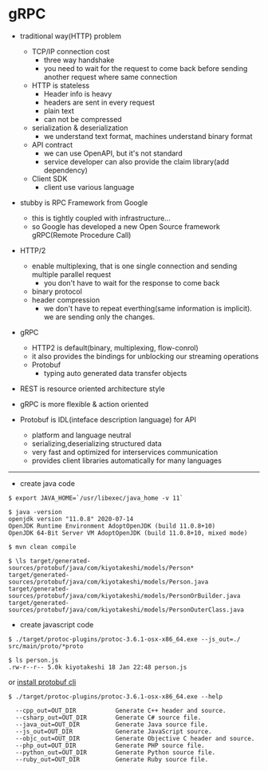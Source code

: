 # gRPC

- traditional way(HTTP) problem
    - TCP/IP connection cost
        - three way handshake
        - you need to wait for the request to come back before sending another request where same connection
    - HTTP is stateless
        - Header info is heavy
        - headers are sent in every request
        - plain text
        - can not be compressed
    - serialization & deserialization
        - we understand text format, machines understand binary format
    - API contract
        - we can use OpenAPI, but it's not standard
        - service developer can also provide the claim library(add dependency)
    - Client SDK
        - client use various language

- stubby is RPC Framework from Google
    - this is  tightly coupled with infrastructure...
    - so Google has developed a new Open Source framework gRPC(Remote Procedure Call)

- HTTP/2
    - enable multiplexing, that is one single connection and sending multiple parallel request
        - you don't have to wait for the response to come back
    - binary protocol
    - header compression
        - we don't have to repeat everthing(same information is implicit). we are sending only the changes.

- gRPC
    - HTTP2 is default(binary, multiplexing, flow-conrol)
    - it also provides the bindings for unblocking our streaming operations
    - Protobuf
        - typing auto generated data transfer objects

- REST is resource oriented architecture style

- gRPC is more flexible & action oriented

- Protobuf is IDL(inteface description language) for API
  - platform and language neutral
  - serializing,deserializing structured data
  - very fast and optimized for interservices communication
  - provides client libraries automatically for many languages

---

- create java code

```shell
$ export JAVA_HOME=`/usr/libexec/java_home -v 11`

$ java -version
openjdk version "11.0.8" 2020-07-14
OpenJDK Runtime Environment AdoptOpenJDK (build 11.0.8+10)
OpenJDK 64-Bit Server VM AdoptOpenJDK (build 11.0.8+10, mixed mode)

$ mvn clean compile

$ \ls target/generated-sources/protobuf/java/com/kiyotakeshi/models/Person*   
target/generated-sources/protobuf/java/com/kiyotakeshi/models/Person.java
target/generated-sources/protobuf/java/com/kiyotakeshi/models/PersonOrBuilder.java
target/generated-sources/protobuf/java/com/kiyotakeshi/models/PersonOuterClass.java
```

- create javascript code

```shell
$ ./target/protoc-plugins/protoc-3.6.1-osx-x86_64.exe --js_out=./ src/main/proto/*proto

$ ls person.js 
.rw-r--r-- 5.0k kiyotakeshi 18 Jan 22:48 person.js
```

or [install protobuf cli](https://github.com/protocolbuffers/protobuf/releases/tag/v3.13.0)

```shell
$ ./target/protoc-plugins/protoc-3.6.1-osx-x86_64.exe --help

  --cpp_out=OUT_DIR           Generate C++ header and source.
  --csharp_out=OUT_DIR        Generate C# source file.
  --java_out=OUT_DIR          Generate Java source file.
  --js_out=OUT_DIR            Generate JavaScript source.
  --objc_out=OUT_DIR          Generate Objective C header and source.
  --php_out=OUT_DIR           Generate PHP source file.
  --python_out=OUT_DIR        Generate Python source file.
  --ruby_out=OUT_DIR          Generate Ruby source file.
```
